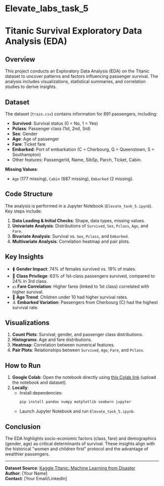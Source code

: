 # Elevate_labs_task_5

# Titanic Survival Exploratory Data Analysis (EDA)

## Overview
This project conducts an Exploratory Data Analysis (EDA) on the Titanic dataset to uncover patterns and factors influencing passenger survival. The analysis includes visualizations, statistical summaries, and correlation studies to derive insights.

## Dataset
The dataset (`train.csv`) contains information for 891 passengers, including:
- **Survived**: Survival status (0 = No, 1 = Yes)
- **Pclass**: Passenger class (1st, 2nd, 3rd)
- **Sex**: Gender
- **Age**: Age of passenger
- **Fare**: Ticket fare
- **Embarked**: Port of embarkation (C = Cherbourg, Q = Queenstown, S = Southampton)
- Other features: PassengerId, Name, SibSp, Parch, Ticket, Cabin.

**Missing Values**: 
- `Age` (177 missing), `Cabin` (687 missing), `Embarked` (2 missing).

## Code Structure
The analysis is performed in a Jupyter Notebook (`Elevate_task_5.ipynb`). Key steps include:
1. **Data Loading & Initial Checks**: Shape, data types, missing values.
2. **Univariate Analysis**: Distributions of `Survived`, `Sex`, `Pclass`, `Age`, and `Fare`.
3. **Bivariate Analysis**: Survival vs. `Sex`, `Pclass`, and `Embarked`.
4. **Multivariate Analysis**: Correlation heatmap and pair plots.

## Key Insights
- 🚺 **Gender Impact**: 74% of females survived vs. 19% of males.
- 🎫 **Class Privilege**: 63% of 1st-class passengers survived, compared to 24% in 3rd class.
- 💵 **Fare Correlation**: Higher fares (linked to 1st class) correlated with higher survival.
- 👶 **Age Trend**: Children under 10 had higher survival rates.
- ⚓ **Embarked Variation**: Passengers from Cherbourg (C) had the highest survival rate.

## Visualizations
1. **Count Plots**: Survival, gender, and passenger class distributions.
2. **Histograms**: Age and fare distributions.
3. **Heatmap**: Correlation between numerical features.
4. **Pair Plots**: Relationships between `Survived`, `Age`, `Fare`, and `Pclass`.

## How to Run
1. **Google Colab**: Open the notebook directly using [this Colab link](https://colab.research.google.com/) (upload the notebook and dataset).
2. **Locally**:
   - Install dependencies:  
     ```bash
     pip install pandas numpy matplotlib seaborn jupyter
     ```
   - Launch Jupyter Notebook and run `Elevate_task_5.ipynb`.

## Conclusion
The EDA highlights socio-economic factors (class, fare) and demographics (gender, age) as critical determinants of survival. These insights align with the historical "women and children first" protocol and the advantage of wealthier passengers.

---

**Dataset Source**: [Kaggle Titanic: Machine Learning from Disaster](https://www.kaggle.com/c/titanic/data)  
**Author**: [Your Name]  
**Contact**: [Your Email/LinkedIn]  
